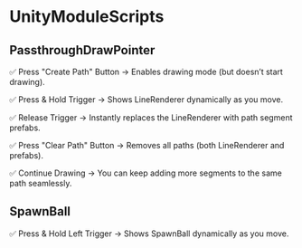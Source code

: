 # UnityModuleScripts

## PassthroughDrawPointer

✅ Press "Create Path" Button → Enables drawing mode (but doesn’t start drawing).

✅ Press & Hold Trigger → Shows LineRenderer dynamically as you move.

✅ Release Trigger → Instantly replaces the LineRenderer with path segment prefabs.

✅ Press "Clear Path" Button → Removes all paths (both LineRenderer and prefabs).

✅ Continue Drawing → You can keep adding more segments to the same path seamlessly.



## SpawnBall

✅ Press & Hold Left Trigger → Shows SpawnBall dynamically as you move.
